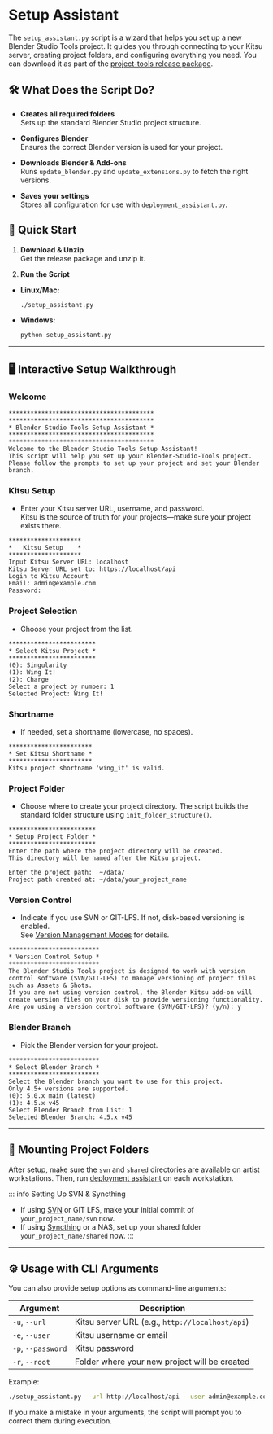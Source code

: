 # Setup Assistant

The `setup_assistant.py` script is a wizard that helps you set up a new Blender Studio Tools project. It guides you through connecting to your Kitsu server, creating project folders, and configuring everything you need. You can download it as part of the [project-tools release package](https://projects.blender.org/studio/blender-studio-tools/releases/download/project-tools/project-tools.zip).

## 🛠️ What Does the Script Do?

- **Creates all required folders**  
  Sets up the standard Blender Studio project structure.

- **Configures Blender**  
  Ensures the correct Blender version is used for your project.

- **Downloads Blender & Add-ons**  
  Runs `update_blender.py` and `update_extensions.py` to fetch the right versions.

- **Saves your settings**  
  Stores all configuration for use with `deployment_assistant.py`.
  

## 🚀 Quick Start

1. **Download & Unzip**  
  Get the release package and unzip it.

2. **Run the Script**  
  - **Linux/Mac:**  
    ```bash
    ./setup_assistant.py
    ```
  - **Windows:**  
    ```bash
    python setup_assistant.py
    ```

---

## 🖥️ Interactive Setup Walkthrough

### Welcome

```text
****************************************
****************************************
* Blender Studio Tools Setup Assistant *
****************************************
****************************************
Welcome to the Blender Studio Tools Setup Assistant!
This script will help you set up your Blender-Studio-Tools project.
Please follow the prompts to set up your project and set your Blender branch.
```

### Kitsu Setup

- Enter your Kitsu server URL, username, and password.  
  Kitsu is the source of truth for your projects—make sure your project exists there.

```text
********************
*   Kitsu Setup    *
********************
Input Kitsu Server URL: localhost
Kitsu Server URL set to: https://localhost/api
Login to Kitsu Account
Email: admin@example.com
Password: 
```

### Project Selection

- Choose your project from the list.

```text
************************
* Select Kitsu Project *
************************
(0): Singularity
(1): Wing It!
(2): Charge
Select a project by number: 1
Selected Project: Wing It!
```

### Shortname

- If needed, set a shortname (lowercase, no spaces).

```text
***********************
* Set Kitsu Shortname *
***********************
Kitsu project shortname 'wing_it' is valid.
```

### Project Folder

- Choose where to create your project directory. The script builds the standard folder structure using `init_folder_structure()`.

```text
************************
* Setup Project Folder *
************************
Enter the path where the project directory will be created. 
This directory will be named after the Kitsu project.

Enter the project path:  ~/data/
Project path created at: ~/data/your_project_name
```

### Version Control

- Indicate if you use SVN or GIT-LFS. If not, disk-based versioning is enabled.  
  See [Version Management Modes](folder_structure_overview.md#version-management-modes) for details.

```text
*************************
* Version Control Setup *
*************************
The Blender Studio Tools project is designed to work with version control software (SVN/GIT-LFS) to manage versioning of project files such as Assets & Shots.
If you are not using version control, the Blender Kitsu add-on will create version files on your disk to provide versioning functionality.
Are you using a version control software (SVN/GIT-LFS)? (y/n): y
```

### Blender Branch

- Pick the Blender version for your project.

```text
*************************
* Select Blender Branch *
*************************
Select the Blender branch you want to use for this project.
Only 4.5+ versions are supported.
(0): 5.0.x main (latest)
(1): 4.5.x v45
Select Blender Branch from List: 1
Selected Blender Branch: 4.5.x v45
```

---

## 📂 Mounting Project Folders

After setup, make sure the `svn` and `shared` directories are available on artist workstations. Then, run [deployment assistant](deployment_assistant.md) on each workstation.

::: info Setting Up SVN & Syncthing
- If using [SVN](https://studio.blender.org/tools/td-guide/svn-setup) or GIT LFS, make your initial commit of `your_project_name/svn` now.
- If using [Syncthing](https://studio.blender.org/tools/td-guide/syncthing-setup) or a NAS, set up your shared folder `your_project_name/shared` now.
:::

---

## ⚙️ Usage with CLI Arguments

You can also provide setup options as command-line arguments:

| Argument         | Description                                   |
|------------------|-----------------------------------------------|
| `-u`, `--url`    | Kitsu server URL (e.g., `http://localhost/api`) |
| `-e`, `--user`   | Kitsu username or email                       |
| `-p`, `--password` | Kitsu password                              |
| `-r`, `--root`   | Folder where your new project will be created |

Example:

```bash
./setup_assistant.py --url http://localhost/api --user admin@example.com --password mysecretpassword --root /mnt/projects
```

If you make a mistake in your arguments, the script will prompt you to correct them during execution.

